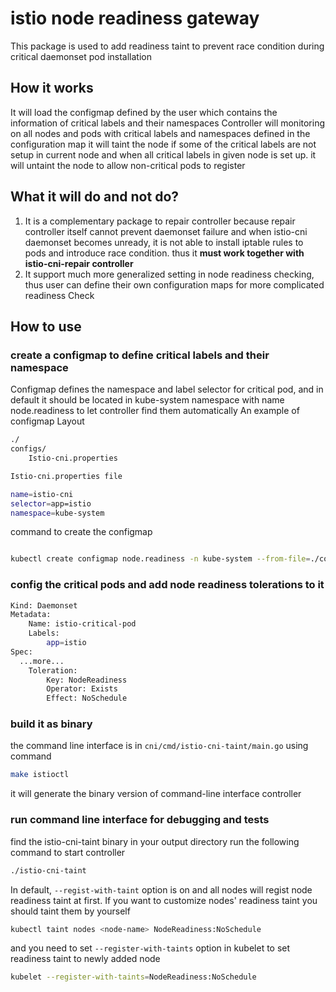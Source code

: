 # istio node readiness gateway 
This package is used to add readiness taint to prevent race condition during critical daemonset pod installation
## How it works
It will load the configmap defined by the user which contains the information of critical labels and their namespaces
Controller will monitoring on all nodes and pods with critical labels and namespaces defined in the configuration map
it will taint the node if some of the critical labels are not setup in current node
and when all critical labels in given node is set up. it will untaint the node to allow non-critical pods to register
## What it will do and not do?
1. It is a complementary package to repair controller because repair controller itself cannot prevent daemonset failure and when istio-cni daemonset becomes unready, it is not able to install iptable rules to pods and introduce race condition.
thus it **must work together with istio-cni-repair controller**
2. It support much more generalized setting in node readiness checking, thus user can define their own configuration maps for more complicated readiness Check
## How to use
### create a configmap to define critical labels and their namespace
Configmap defines the namespace and label selector for critical pod, and in default it should be located in kube-system namespace with name node.readiness to let controller find them automatically
An example of configmap
Layout
```bash
./
configs/
	Istio-cni.properties
```
```bash
Istio-cni.properties file

name=istio-cni
selector=app=istio
namespace=kube-system
```
command to create the configmap
```bash

kubectl create configmap node.readiness -n kube-system --from-file=./configs/
```

### config the critical pods and add node readiness tolerations to it
```bash
Kind: Daemonset
Metadata:
	Name: istio-critical-pod
	Labels:
		app=istio
Spec:
  ...more...
	Toleration:
		Key: NodeReadiness
		Operator: Exists
		Effect: NoSchedule
```
### build it as binary
the command line interface is in `cni/cmd/istio-cni-taint/main.go`
using command
```bash
make istioctl
```
it will generate the binary version of command-line interface controller
### run command line interface for debugging and tests
find the istio-cni-taint binary in your output directory
run the following command to start controller
```bash
./istio-cni-taint
```
In default, `--regist-with-taint` option is on and all nodes will regist node readiness taint at first.
If you want to customize nodes' readiness taint you should taint them by yourself
```bash
kubectl taint nodes <node-name> NodeReadiness:NoSchedule
```
and you need to set `--register-with-taints` option in kubelet to set readiness taint to newly added node
```bash
kubelet --register-with-taints=NodeReadiness:NoSchedule
```
